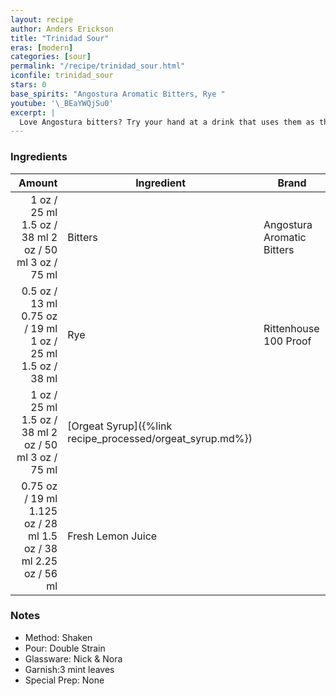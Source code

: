 ```yaml
---
layout: recipe
author: Anders Erickson
title: "Trinidad Sour"
eras: [modern]
categories: [sour]
permalink: "/recipe/trinidad_sour.html"
iconfile: trinidad_sour
stars: 0
base_spirits: "Angostura Aromatic Bitters, Rye "
youtube: '\_BEaYWQjSu0'
excerpt: |
  Love Angostura bitters? Try your hand at a drink that uses them as the base spirit rather than embellishment.
---
```


### Ingredients

|  Amount | Ingredient                                      | Brand                      |
| ------: | ----------------------------------------------- | -------------------------- |
|    <span class="onex active">1 oz / 25 ml</span> <span class="onehalfx">1.5 oz / 38 ml</span> <span class="twox">2 oz / 50 ml</span> <span class="threex">3 oz / 75 ml</span> | Bitters                                         | Angostura Aromatic Bitters |
|  <span class="onex active">0.5 oz / 13 ml</span> <span class="onehalfx">0.75 oz / 19 ml</span> <span class="twox">1 oz / 25 ml</span> <span class="threex">1.5 oz / 38 ml</span> | Rye                                             | Rittenhouse 100 Proof      |
|    <span class="onex active">1 oz / 25 ml</span> <span class="onehalfx">1.5 oz / 38 ml</span> <span class="twox">2 oz / 50 ml</span> <span class="threex">3 oz / 75 ml</span> | [Orgeat Syrup]({%link recipe_processed/orgeat_syrup.md%}) |
| <span class="onex active">0.75 oz / 19 ml</span> <span class="onehalfx">1.125 oz / 28 ml</span> <span class="twox">1.5 oz / 38 ml</span> <span class="threex">2.25 oz / 56 ml</span> | Fresh Lemon Juice                               |

### Notes

- Method: Shaken
- Pour: Double Strain
- Glassware: Nick & Nora
- Garnish:3 mint leaves
- Special Prep: None
